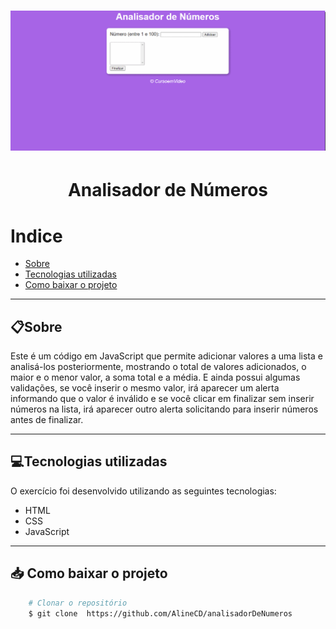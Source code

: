 <h1>
<img src="./apresentacao.gif">
</h1>


<h1 align="center">
Analisador de Números
</h1>

# Indice


- [Sobre](#-sobre)
- [Tecnologias utilizadas](#💻-tecnologias-utilizadas)
- [Como baixar o projeto](#📥-como-baixar-o-projetocomo-baixar-o-projeto)

___

## 📋Sobre


Este é um código em JavaScript que permite adicionar valores a uma lista e analisá-los posteriormente, mostrando o total de valores adicionados, o maior e o menor valor, a soma total e a média. E ainda possui algumas validações, se você inserir o mesmo valor, irá aparecer um alerta informando que o valor é inválido e se você clicar em finalizar sem inserir números na lista, irá aparecer outro alerta solicitando para inserir números antes de finalizar.
___


## 💻Tecnologias utilizadas 


O exercício foi desenvolvido utilizando as seguintes tecnologias:

- HTML
- CSS
- JavaScript

___

## 📥 Como baixar o projeto

```bash
    # Clonar o repositório
    $ git clone  https://github.com/AlineCD/analisadorDeNumeros
``` 
